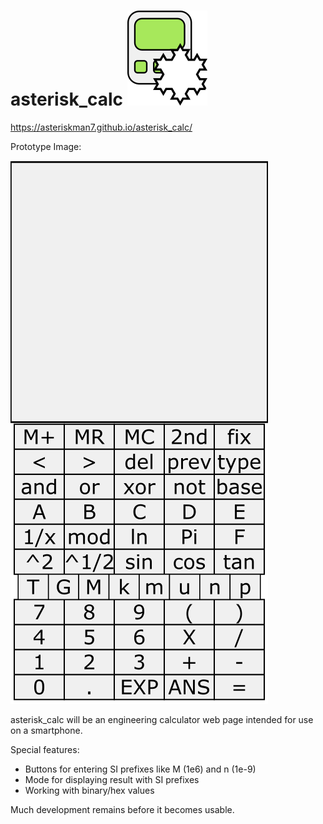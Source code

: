 # asterisk_calc ![logo of calculator behind koch snowflake](./asterisk_calc_full.png)

https://asteriskman7.github.io/asterisk_calc/

Prototype Image:

![idea image](./calc.png)

asterisk_calc will be an engineering calculator web page intended for use on a smartphone.

Special features:
* Buttons for entering SI prefixes like M (1e6) and n (1e-9)
* Mode for displaying result with SI prefixes
* Working with binary/hex values

Much development remains before it becomes usable.
